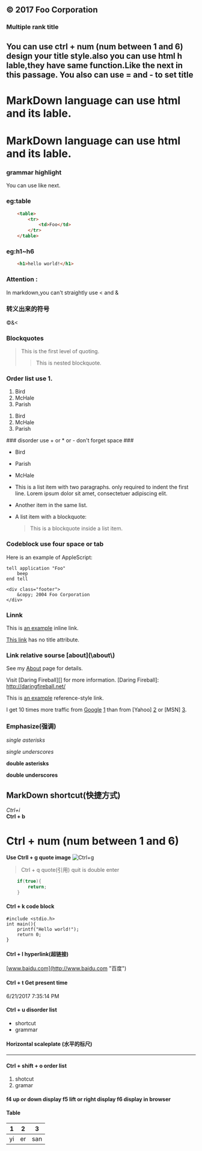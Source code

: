 ## &copy; 2017 Foo Corporation	 ##
### Multiple rank title  ###

You can use ctrl + num (num between 1 and 6) design your title style.also you can use html **h lable**,they have same function.Like the next in this passage.
 You also can use = and - to set title
--------------

# MarkDown language can use html and its lable. #
<h1>MarkDown language can use html and its lable.</h1>

### grammar highlight ###
You can use like next.


### eg:table ###
```html
    <table>
	    <tr>
	    	<td>Foo</td>
	    </tr>
    </table>
```
### eg:h1~h6 ###
```html
    <h1>hello world!</h1>
```
### Attention : ###
In markdown,you can't straightly use \< and \&

### 转义出来的符号 ###
&copy;&amp;&lt;

### Blockquotes ###

> This is the first level of quoting.
>
> > This is nested blockquote.
### Order list use 1. ###
1. Bird
2. McHale
3. Parish
<ol>
<li>Bird</li>
<li>McHale</li>
<li>Parish</li>
</ol>
### disorder use +  or *  or -  don't forget space ###
   
* Bird
+ Parish
- McHale

*   This is a list item with two paragraphs.
only required to indent the first line. Lorem ipsum dolor
sit amet, consectetuer adipiscing elit.

*   Another item in the same list.

*   A list item with a blockquote:

    > This is a blockquote
    > inside a list item.

### Codeblock use four space or tab ###
Here is an example of AppleScript:

    tell application "Foo"
        beep
    end tell

	<div class="footer">
        &copy; 2004 Foo Corporation
    </div>
### Linnk ###
This is [an example](http://example.com/ "Title") inline link.

[This link](http://example.net/) has no title attribute.

### Link relative sourse \[about]\(\about\\) ###
See my [About](/about/) page for details.

[Google]:htttp://google.com

Visit [Daring Fireball][] for more information.
[Daring Fireball]: http://daringfireball.net/

This is [an example][id] reference-style link.

[id]: http://example.com/  "Optional Title Here"


I get 10 times more traffic from [Google] [1] than from
[Yahoo] [2] or [MSN] [3].

  [1]: http://google.com/        "Google"
  [2]: http://search.yahoo.com/  "Yahoo Search"
  [3]: http://search.msn.com/    "MSN Search"

### Emphasize(强调) ###
*single asterisks*

_single underscores_

**double asterisks**

__double underscores__

## MarkDown shortcut(快捷方式) ##
*Ctrl+i*  
**Ctrl + b**
# Ctrl + num (num between 1 and 6) #
**Use Ctrll + g quote image**
![Ctrl+g](http://i.imgur.com/OVE888o.jpg)
> Ctrl + q quote(引用) quit is double enter

```cpp – C++
	if(true){
		return;
	}
```
#### Ctrl + k code block ####
    #include <stdio.h>
	int main(){
		printf("Hello world!");
		return 0;
	}
#### Ctrl + l hyperlink(超链接) ####
[www.baidu.com](http://www.baidu.com "百度")

#### Ctrl + t Get present time  ####
6/21/2017 7:35:14 PM 

#### Ctrl + u disorder list ####
- shortcut
- grammar

#### Horizontal scaleplate (水平的标尺)

----------

#### Ctrl + shift + o order list ####
1. shotcut
2. gramar

#### f4 up or down display f5 lift or right display  f6  display in browser  ####
#### Table

|1  |  2|  3|
|---|---|---|
|yi|er|san|

